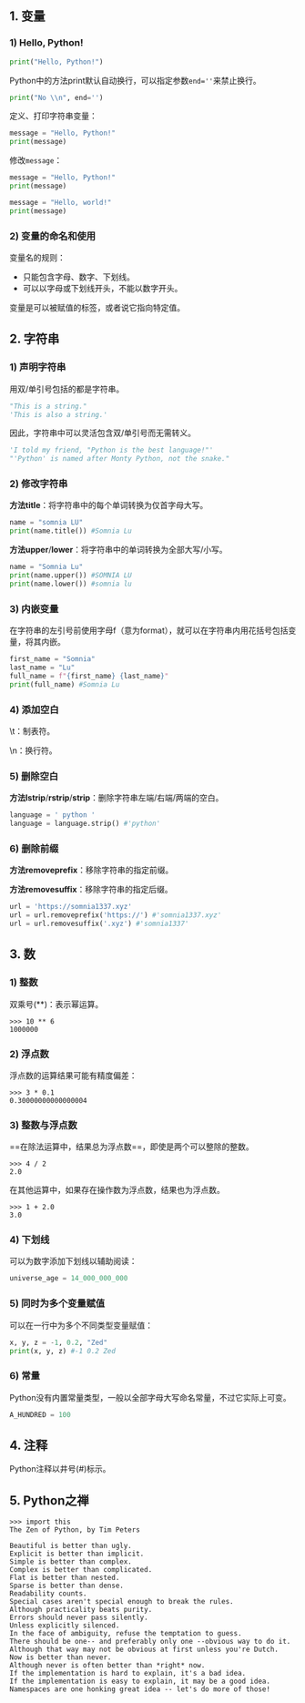 ## 1. 变量

### 1) Hello, Python!

```python
print("Hello, Python!")
```

Python中的方法print默认自动换行，可以指定参数`end=''`来禁止换行。

```python
print("No \\n", end='')
```

定义、打印字符串变量：

```python
message = "Hello, Python!"
print(message)
```

修改`message`：

```python
message = "Hello, Python!"
print(message)

message = "Hello, world!"
print(message)
```

### 2) 变量的命名和使用

变量名的规则：

- 只能包含字母、数字、下划线。
- 可以以字母或下划线开头，不能以数字开头。

变量是可以被赋值的标签，或者说它指向特定值。

## 2. 字符串

### 1) 声明字符串

用双/单引号包括的都是字符串。

```python
"This is a string."
'This is also a string.'
```

因此，字符串中可以灵活包含双/单引号而无需转义。

```python
'I told my friend, "Python is the best language!"'
"'Python' is named after Monty Python, not the snake."
```

### 2) 修改字符串

**方法title**：将字符串中的每个单词转换为仅首字母大写。

```python
name = "somnia LU"
print(name.title()) #Somnia Lu
```

**方法upper**/**lower**：将字符串中的单词转换为全部大写/小写。

```python
name = "Somnia Lu"
print(name.upper()) #SOMNIA LU
print(name.lower()) #somnia lu
```

### 3) 内嵌变量

在字符串的左引号前使用字母f（意为format），就可以在字符串内用花括号包括变量，将其内嵌。

```python
first_name = "Somnia"
last_name = "Lu"
full_name = f"{first_name} {last_name}"
print(full_name) #Somnia Lu
```

### 4) 添加空白

\\t：制表符。

\\n：换行符。

### 5) 删除空白

**方法lstrip**/**rstrip**/**strip**：删除字符串左端/右端/两端的空白。

```python
language = ' python '
language = language.strip() #'python'
```

### 6) 删除前缀

**方法removeprefix**：移除字符串的指定前缀。

**方法removesuffix**：移除字符串的指定后缀。

```python
url = 'https://somnia1337.xyz'
url = url.removeprefix('https://') #'somnia1337.xyz'
url = url.removesuffix('.xyz') #'somnia1337'
```

## 3. 数

### 1) 整数

双乘号(\*\*)：表示幂运算。

```terminal
>>> 10 ** 6
1000000
```

### 2) 浮点数

浮点数的运算结果可能有精度偏差：

```terminal
>>> 3 * 0.1
0.30000000000000004
```

### 3) 整数与浮点数

==在除法运算中，结果总为浮点数==，即使是两个可以整除的整数。

```terminal
>>> 4 / 2
2.0
```

在其他运算中，如果存在操作数为浮点数，结果也为浮点数。

```terminal
>>> 1 + 2.0
3.0
```

### 4) 下划线

可以为数字添加下划线以辅助阅读：

```python
universe_age = 14_000_000_000
```

### 5) 同时为多个变量赋值

可以在一行中为多个不同类型变量赋值：

```python
x, y, z = -1, 0.2, "Zed"
print(x, y, z) #-1 0.2 Zed
```

### 6) 常量

Python没有内置常量类型，一般以全部字母大写命名常量，不过它实际上可变。

```python
A_HUNDRED = 100
```

## 4. 注释

Python注释以井号(#)标示。

## 5. Python之禅

```terminal
>>> import this
The Zen of Python, by Tim Peters

Beautiful is better than ugly.
Explicit is better than implicit.
Simple is better than complex.
Complex is better than complicated.
Flat is better than nested.
Sparse is better than dense.
Readability counts.
Special cases aren't special enough to break the rules.
Although practicality beats purity.
Errors should never pass silently.
Unless explicitly silenced.
In the face of ambiguity, refuse the temptation to guess.
There should be one-- and preferably only one --obvious way to do it.
Although that way may not be obvious at first unless you're Dutch.
Now is better than never.
Although never is often better than *right* now.
If the implementation is hard to explain, it's a bad idea.
If the implementation is easy to explain, it may be a good idea.
Namespaces are one honking great idea -- let's do more of those!
```